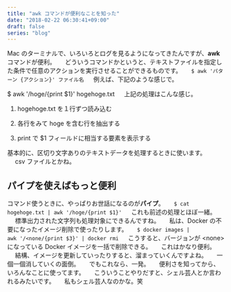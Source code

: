 ```yaml
---
title: "awk コマンドが便利なことを知った"
date: "2018-02-22 06:30:41+09:00"
draft: false
series: "blog"
---
```

Mac のターミナルで、いろいろとログを見るようになってきたんですが、<strong>awk</strong> コマンドが便利。
　
どういうコマンドかというと、テキストファイルを指定した条件で任意のアクションを実行させることができるものです。
　
<code>$ awk 'パターン {アクション}' ファイル名</code>
　
例えば、下記のような感じで。
 
$ awk '/hoge/{print $1}' hogehoge.txt
　
上記の処理はこんな感じ。
　
1. hogehoge.txt を１行ずつ読み込む

2. 各行をみて hoge を含む行を抽出する

3. print で $1 フィールドに相当する要素を表示する

基本的に、区切り文字ありのテキストデータを処理するときに使います。
　
csv ファイルとかね。
　
<h2>パイプを使えばもっと便利</h2>

コマンド使うときに、やっぱりお世話になるのが<strong>パイプ</strong>。
　
<code>$ cat hogehoge.txt | awk '/hoge/{print $1}'</code>
　
これも前述の処理とほぼ一緒。
　
標準出力された文字列も処理対象にできるんですね。
　
私は、Docker の不要になったイメージ削除で使ったりします。
　
<code>$ docker images | awk '/&lt;none/{print $3}' | docker rmi</code>
　
こうすると、バージョンが &lt;none&gt; になっている Docker イメージを一括で削除できる。
　
これはかなり便利。
　
結構、イメージを更新していったりすると、溜まっていくんですよね。
　
一個一個消していくの面倒。
　
でもこれなら、一発。
　
便利さを知ってから、いろんなことに使ってます。
　
こういうことやりだすと、シェル芸人とか言われるみたいです。
　
私もシェル芸人なのかな。笑